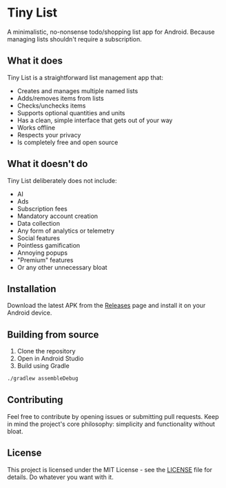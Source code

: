 # Tiny List

A minimalistic, no-nonsense todo/shopping list app for Android. Because managing lists shouldn't require a subscription.

## What it does

Tiny List is a straightforward list management app that:
- Creates and manages multiple named lists
- Adds/removes items from lists
- Checks/unchecks items
- Supports optional quantities and units
- Has a clean, simple interface that gets out of your way
- Works offline
- Respects your privacy
- Is completely free and open source

## What it doesn't do

Tiny List deliberately does not include:
- AI
- Ads
- Subscription fees
- Mandatory account creation
- Data collection
- Any form of analytics or telemetry
- Social features
- Pointless gamification
- Annoying popups
- "Premium" features
- Or any other unnecessary bloat

## Installation

Download the latest APK from the [Releases](../../releases) page and install it on your Android device.

## Building from source

1. Clone the repository
2. Open in Android Studio
3. Build using Gradle
```bash
./gradlew assembleDebug
```

## Contributing

Feel free to contribute by opening issues or submitting pull requests. Keep in mind the project's core philosophy: simplicity and functionality without bloat.

## License

This project is licensed under the MIT License - see the [LICENSE](LICENSE) file for details. Do whatever you want with it.
